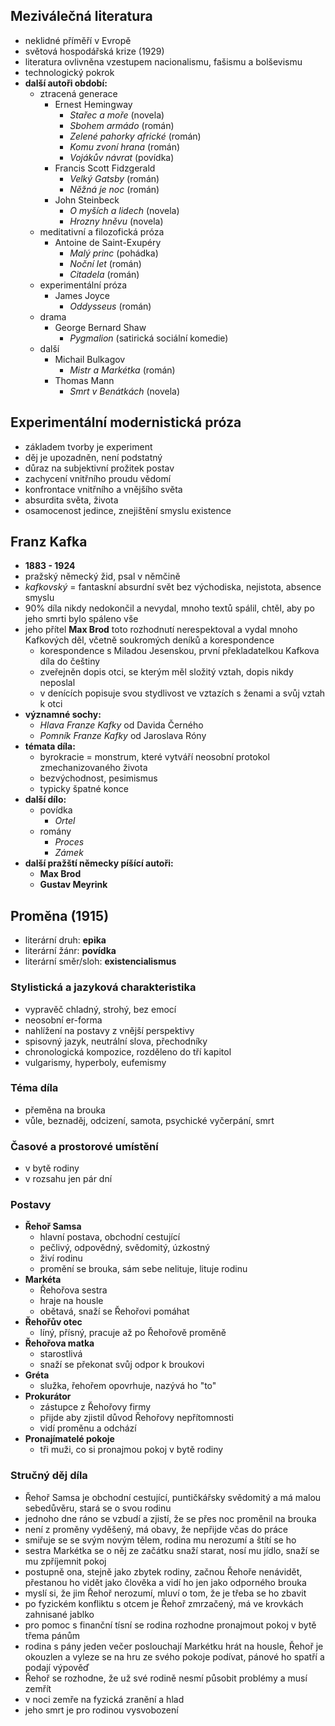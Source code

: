 ## Meziválečná literatura 
- neklidné příměří v Evropě
- světová hospodářská krize (1929)
- literatura ovlivněna vzestupem nacionalismu, fašismu a bolševismu
- technologický pokrok
- **další autoři období:**
	- ztracená generace
		- Ernest Hemingway
			- *Stařec a moře* (novela)
			- *Sbohem armádo* (román)
			- *Zelené pahorky africké* (román)
			- *Komu zvoní hrana* (román)
			- *Vojákův návrat* (povídka)
		- Francis Scott Fidzgerald 
			- *Velký Gatsby* (román)
			- *Něžná je noc* (román)
		- John Steinbeck
			- *O myších a lidech* (novela)
			- *Hrozny hněvu* (novela)
	- meditativní a filozofická próza
		- Antoine de Saint-Exupéry
			- *Malý princ* (pohádka)
			- *Noční let* (román)
			- *Citadela* (román)
	- experimentální próza
		- James Joyce
			- *Oddysseus* (román) 
	- drama
		- George Bernard Shaw
			- *Pygmalion* (satirická sociální komedie)
	- další
		- Michail Bulkagov
			- *Mistr a Markétka* (román)
		- Thomas Mann
			- *Smrt v Benátkách* (novela)
## Experimentální modernistická próza
- základem tvorby je experiment
- děj je upozadněn, není podstatný
- důraz na subjektivní prožitek postav
- zachycení vnitřního proudu vědomí
- konfrontace vnitřního a vnějšího světa
- absurdita světa, života
- osamocenost jedince, znejištění smyslu existence
## Franz Kafka
- **1883 - 1924**
- pražský německý žid, psal v němčině
- *kafkovský* = fantaskní absurdní svět bez východiska, nejistota, absence smyslu
- 90% díla nikdy nedokončil a nevydal, mnoho textů spálil, chtěl, aby po jeho smrti bylo spáleno vše
- jeho přítel **Max Brod** toto rozhodnutí nerespektoval a vydal mnoho Kafkových děl, včetně soukromých deníků a korespondence
	- korespondence s Miladou Jesenskou, první překladatelkou Kafkova díla do češtiny
	- zveřejněn dopis otci, se kterým měl složitý vztah, dopis nikdy neposlal
	- v denících popisuje svou stydlivost ve vztazích s ženami a svůj vztah k otci
- **významné sochy:**
	- *Hlava Franze Kafky* od Davida Černého
	- *Pomník Franze Kafky* od Jaroslava Róny
- **témata díla:**
	- byrokracie = monstrum, které vytváří neosobní protokol zmechanizovaného života
	- bezvýchodnost, pesimismus
	- typicky špatné konce
- **další dílo:**
	- povídka
		- *Ortel*
	- romány
		- *Proces*
		- *Zámek*
- **další pražští německy píšící autoři:**
	- **Max Brod**
	- **Gustav Meyrink**
## Proměna (1915)
- literární druh: **epika**
- literární žánr: **povídka**
- literární směr/sloh: **existencialismus**
### Stylistická a jazyková charakteristika
- vypravěč chladný, strohý, bez emocí
- neosobní er-forma
- nahlížení na postavy z vnější perspektivy
- spisovný jazyk, neutrální slova, přechodníky
- chronologická kompozice, rozděleno do tří kapitol
- vulgarismy, hyperboly, eufemismy
### Téma díla
- přeměna na brouka
- vůle, beznaděj, odcizení, samota, psychické vyčerpání, smrt
### Časové a prostorové umístění
- v bytě rodiny
- v rozsahu jen pár dní
### Postavy
- **Řehoř Samsa**
	- hlavní postava, obchodní cestující
	- pečlivý, odpovědný, svědomitý, úzkostný
	- živí rodinu
	- promění se brouka, sám sebe nelituje, lituje rodinu
- **Markéta**
	- Řehořova sestra
	- hraje na housle
	- obětavá, snaží se Řehořovi pomáhat
- **Řehořův otec**
	- líný, přísný, pracuje až po Řehořově proměně
- **Řehořova matka**
	- starostlivá
	- snaží se překonat svůj odpor k broukovi
- **Gréta**
	- služka, řehořem opovrhuje, nazývá ho "to"
- **Prokurátor**
	- zástupce z Řehořovy firmy
	- přijde aby zjistil důvod Řehořovy nepřítomnosti
	- vidí proměnu a odchází
- **Pronajímatelé pokoje**
	- tři muži, co si pronajmou pokoj v bytě rodiny
### Stručný děj díla
- Řehoř Samsa je obchodní cestující, puntičkářsky svědomitý a má malou sebedůvěru, stará se o svou rodinu
- jednoho dne ráno se vzbudí a zjistí, že se přes noc proměnil na brouka
- není z proměny vyděšený, má obavy, že nepřijde včas do práce
- smiřuje se se svým novým tělem, rodina mu nerozumí a štítí se ho
- sestra Markétka se o něj ze začátku snaží starat, nosí mu jídlo, snaží se mu zpříjemnit pokoj
- postupně ona, stejně jako zbytek rodiny, začnou Řehoře nenávidět, přestanou ho vidět jako člověka a vidí ho jen jako odporného brouka
- myslí si, že jim Řehoř nerozumí, mluví o tom, že je třeba se ho zbavit
- po fyzickém konfliktu s otcem je Řehoř zmrzačený, má ve krovkách zahnisané jablko
- pro pomoc s finanční tísní se rodina rozhodne pronajmout pokoj v bytě třema pánům
- rodina s pány jeden večer poslouchají Markétku hrát na housle, Řehoř je okouzlen a vyleze se na hru ze svého pokoje podívat, pánové ho spatří a podají výpověď
- Řehoř se rozhodne, že už své rodině nesmí působit problémy a musí zemřít
- v noci zemře na fyzická zranění a hlad
- jeho smrt je pro rodinou vysvobození